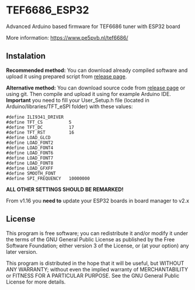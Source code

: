 # TEF6686_ESP32
Advanced Arduino based firmware for TEF6686 tuner with ESP32 board

More information: https://www.pe5pvb.nl/tef6686/

## Instalation
**Recommended method:** You can download already compiled software and upload it using prepared script from [release page](https://github.com/PE5PVB/TEF6686_ESP32/releases).

**Alternative method:** You can download source code from [release page](https://github.com/PE5PVB/TEF6686_ESP32/releases) or using git. Then compile and upload it using for example Arduino IDE. **Important** you need to fill your User_Setup.h file (located in Arduino/libraries/TFT_eSPI folder) with these values:
```
#define ILI9341_DRIVER
#define TFT_CS          5
#define TFT_DC          17
#define TFT_RST         16
#define LOAD_GLCD
#define LOAD_FONT2
#define LOAD_FONT4
#define LOAD_FONT6
#define LOAD_FONT7
#define LOAD_FONT8
#define LOAD_GFXFF
#define SMOOTH_FONT
#define SPI_FREQUENCY   10000000
```
**ALL OTHER SETTINGS SHOULD BE REMARKED!**

From v1.16 you **need to** update your ESP32 boards in board manager to v2.x

## License
This program is free software; you can redistribute it and/or modify it under the terms of the GNU General Public License as published by the Free Software Foundation; either version 3 of the License, or (at your option) any later version.

This program is distributed in the hope that it will be useful, but WITHOUT ANY WARRANTY; without even the implied warranty of MERCHANTABILITY or FITNESS FOR A PARTICULAR PURPOSE. See the GNU General Public License for more details. 
